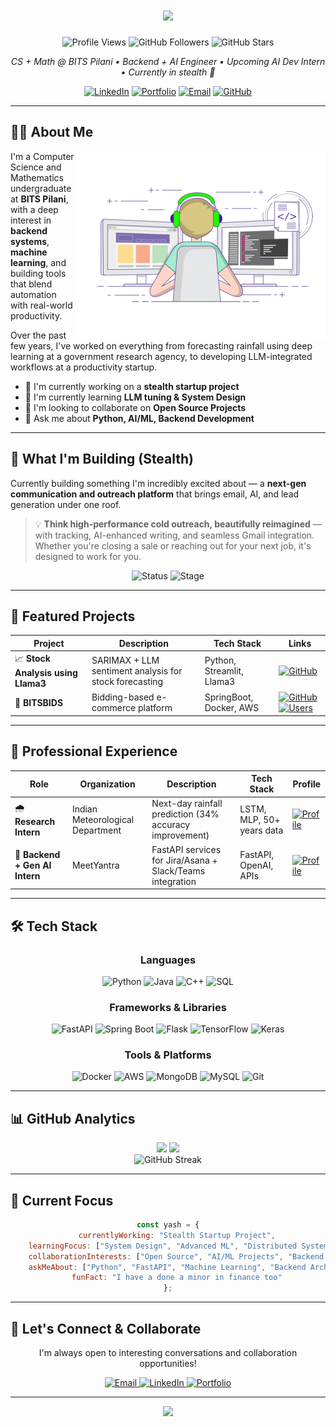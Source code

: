 <h1 align="center">
  <img src="https://readme-typing-svg.herokuapp.com/?lines=Hi,+I'm+Yash+Gupta+👋;CS+%2B+Math+Student;Backend+%2B+AI+Engineer;Building+the+Future+🚀&center=true&size=30">
</h1>

<div align="center">
  <img src="https://komarev.com/ghpvc/?username=YashGupta3003&label=Profile%20views&color=0e75b6&style=flat" alt="Profile Views" />
  <img src="https://img.shields.io/github/followers/YashGupta3003?label=Followers&style=social" alt="GitHub Followers" />
  <img src="https://img.shields.io/github/stars/YashGupta3003?label=Stars&style=social" alt="GitHub Stars" />
</div>

<p align="center">
  <em>CS + Math @ BITS Pilani • Backend + AI Engineer • Upcoming AI Dev Intern • Currently in stealth 🚀</em>
</p>

<div align="center">
  
[![LinkedIn](https://img.shields.io/badge/LinkedIn-0077B5?style=for-the-badge&logo=linkedin&logoColor=white)](https://www.linkedin.com/in/yash-gupta-7b0684224/)
[![Portfolio](https://img.shields.io/badge/Portfolio-FF5722?style=for-the-badge&logo=todoist&logoColor=white)](https://yashgupta3003.github.io/)
[![Email](https://img.shields.io/badge/Gmail-D14836?style=for-the-badge&logo=gmail&logoColor=white)](mailto:gupta.yash3003@gmail.com)
[![GitHub](https://img.shields.io/badge/GitHub-100000?style=for-the-badge&logo=github&logoColor=white)](https://github.com/YashGupta3003)

</div>

---

## 🧑‍💻 About Me

<img align="right" alt="Coding" width="400" src="https://raw.githubusercontent.com/devSouvik/devSouvik/master/gif3.gif">

I'm a Computer Science and Mathematics undergraduate at **BITS Pilani**, with a deep interest in **backend systems**, **machine learning**, and building tools that blend automation with real-world productivity.

Over the past few years, I've worked on everything from forecasting rainfall using deep learning at a government research agency, to developing LLM-integrated workflows at a productivity startup.

- 🔭 I'm currently working on a **stealth startup project**
- 🌱 I'm currently learning **LLM tuning & System Design**
- 👯 I'm looking to collaborate on **Open Source Projects**
- 💬 Ask me about **Python, AI/ML, Backend Development**

---

## 🚀 What I'm Building (Stealth)

Currently building something I'm incredibly excited about — a **next-gen communication and outreach platform** that brings email, AI, and lead generation under one roof.

> 💡 **Think high-performance cold outreach, beautifully reimagined** — with tracking, AI-enhanced writing, and seamless Gmail integration. Whether you're closing a sale or reaching out for your next job, it's designed to work for you.

<div align="center">
  <img src="https://img.shields.io/badge/Status-In%20Development-yellow?style=for-the-badge" alt="Status">
  <img src="https://img.shields.io/badge/Stage-Stealth%20Mode-red?style=for-the-badge" alt="Stage">
</div>

---

## 🧠 Featured Projects

<div align="center">

| Project | Description | Tech Stack | Links |
|---------|-------------|------------|-------|
| 📈 **Stock Analysis using Llama3** | SARIMAX + LLM sentiment analysis for stock forecasting | Python, Streamlit, Llama3 | [![GitHub](https://img.shields.io/badge/GitHub-View-blue)](https://github.com/YashGupta3003/Stock-analysis-Llama) |
| 🛒 **BITSBIDS** | Bidding-based e-commerce platform | SpringBoot, Docker, AWS | [![GitHub](https://img.shields.io/badge/GitHub-View-blue)](https://github.com/YashGupta3003/BITSBIDS) [![Users](https://img.shields.io/badge/Users-46%20Day%201-success)](https://github.com/YashGupta3003/BITSBIDS) |

</div>

---

## 💼 Professional Experience

<div align="center">

| Role | Organization | Description | Tech Stack | Profile |
|------|-------------|-------------|------------|---------|
| 🌧️ **Research Intern** | Indian Meteorological Department | Next-day rainfall prediction (34% accuracy improvement) | LSTM, MLP, 50+ years data | [![Profile](https://img.shields.io/badge/View-Profile-green)](https://github.com/YashGupta3003) |
| 🤖 **Backend + Gen AI Intern** | MeetYantra | FastAPI services for Jira/Asana + Slack/Teams integration | FastAPI, OpenAI, APIs | [![Profile](https://img.shields.io/badge/View-Profile-orange)](https://github.com/YashGupta3003) |

</div>

---

## 🛠️ Tech Stack

<div align="center">

### Languages
![Python](https://img.shields.io/badge/Python-3776AB?style=for-the-badge&logo=python&logoColor=white)
![Java](https://img.shields.io/badge/Java-ED8B00?style=for-the-badge&logo=java&logoColor=white)
![C++](https://img.shields.io/badge/C%2B%2B-00599C?style=for-the-badge&logo=c%2B%2B&logoColor=white)
![SQL](https://img.shields.io/badge/SQL-4479A1?style=for-the-badge&logo=mysql&logoColor=white)

### Frameworks & Libraries
![FastAPI](https://img.shields.io/badge/FastAPI-009688?style=for-the-badge&logo=fastapi&logoColor=white)
![Spring Boot](https://img.shields.io/badge/Spring_Boot-6DB33F?style=for-the-badge&logo=spring-boot&logoColor=white)
![Flask](https://img.shields.io/badge/Flask-000000?style=for-the-badge&logo=flask&logoColor=white)
![TensorFlow](https://img.shields.io/badge/TensorFlow-FF6F00?style=for-the-badge&logo=tensorflow&logoColor=white)
![Keras](https://img.shields.io/badge/Keras-D00000?style=for-the-badge&logo=keras&logoColor=white)

### Tools & Platforms
![Docker](https://img.shields.io/badge/Docker-2496ED?style=for-the-badge&logo=docker&logoColor=white)
![AWS](https://img.shields.io/badge/AWS-232F3E?style=for-the-badge&logo=amazon-aws&logoColor=white)
![MongoDB](https://img.shields.io/badge/MongoDB-47A248?style=for-the-badge&logo=mongodb&logoColor=white)
![MySQL](https://img.shields.io/badge/MySQL-4479A1?style=for-the-badge&logo=mysql&logoColor=white)
![Git](https://img.shields.io/badge/Git-F05032?style=for-the-badge&logo=git&logoColor=white)

</div>

---

## 📊 GitHub Analytics

<div align="center">
  <img height="180em" src="https://github-readme-stats.vercel.app/api?username=YashGupta3003&show_icons=true&theme=tokyonight&include_all_commits=true&count_private=true"/>
  <img height="180em" src="https://github-readme-stats.vercel.app/api/top-langs/?username=YashGupta3003&layout=compact&langs_count=8&theme=tokyonight"/>
</div>

<div align="center">
  <img src="https://github-readme-streak-stats.herokuapp.com/?user=YashGupta3003&theme=tokyonight" alt="GitHub Streak"/>
</div>

---

## 🎯 Current Focus

<div align="center">
  
```javascript
const yash = {
    currentlyWorking: "Stealth Startup Project",
    learningFocus: ["System Design", "Advanced ML", "Distributed Systems"],
    collaborationInterests: ["Open Source", "AI/ML Projects", "Backend Systems"],
    askMeAbout: ["Python", "FastAPI", "Machine Learning", "Backend Architecture"],
    funFact: "I have a done a minor in finance too"
};
```

</div>

---

## 🤝 Let's Connect & Collaborate

<div align="center">
  
I'm always open to interesting conversations and collaboration opportunities!

<a href="mailto:gupta.yash3003@gmail.com">
  <img src="https://img.shields.io/badge/Email-Let's%20Chat-red?style=for-the-badge&logo=gmail&logoColor=white" alt="Email"/>
</a>

<a href="https://www.linkedin.com/in/yash-gupta-7b0684224/">
  <img src="https://img.shields.io/badge/LinkedIn-Connect-blue?style=for-the-badge&logo=linkedin&logoColor=white" alt="LinkedIn"/>
</a>

<a href="https://yashgupta3003.github.io/">
  <img src="https://img.shields.io/badge/Portfolio-Visit-orange?style=for-the-badge&logo=firefox&logoColor=white" alt="Portfolio"/>
</a>

</div>

---

<div align="center">
  <img src="https://capsule-render.vercel.app/api?type=waving&color=gradient&height=100&section=footer"/>
</div>
